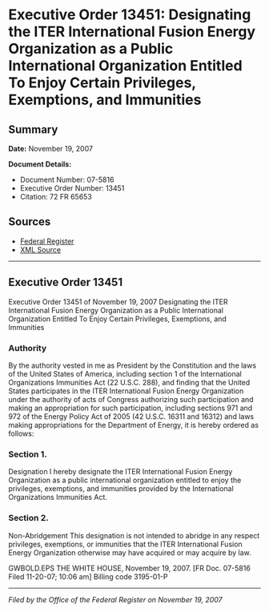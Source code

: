 # Executive Order 13451: Designating the ITER International Fusion Energy Organization as a Public International Organization Entitled To Enjoy Certain Privileges, Exemptions, and Immunities

## Summary

**Date:** November 19, 2007

**Document Details:**
- Document Number: 07-5816
- Executive Order Number: 13451
- Citation: 72 FR 65653

## Sources
- [Federal Register](https://www.federalregister.gov/documents/2007/11/21/07-5816/designating-the-iter-international-fusion-energy-organization-as-a-public-international-organization)
- [XML Source](https://www.federalregister.gov/documents/full_text/xml/2007/11/21/07-5816.xml)

---

## Executive Order 13451

Executive Order 13451 of November 19, 2007
Designating the ITER International Fusion Energy Organization as a Public International Organization Entitled To Enjoy Certain Privileges, Exemptions, and Immunities
### Authority

By the authority vested in me as President by the Constitution and the laws of the United States of America, including section 1 of the International Organizations Immunities Act (22 U.S.C. 288), and finding that the United States participates in the ITER International Fusion Energy Organization under the authority of acts of Congress authorizing such participation and making an appropriation for such participation, including sections 971 and 972 of the Energy Policy Act of 2005 (42 U.S.C. 16311 and 16312) and laws making appropriations for the Department of Energy, it is hereby ordered as follows: 
### Section 1.

Designation I hereby designate the ITER International Fusion Energy Organization as a public international organization entitled to enjoy the privileges, exemptions, and immunities provided by the International Organizations Immunities Act.
### Section 2.

Non-Abridgement This designation is not intended to abridge in any respect privileges, exemptions, or immunities that the ITER International Fusion Energy Organization otherwise may have acquired or may acquire by law.

GWBOLD.EPS
THE WHITE HOUSE,
November 19, 2007.
[FR Doc. 07-5816
Filed 11-20-07; 10:06 am]
Billing code 3195-01-P

---

*Filed by the Office of the Federal Register on November 19, 2007*
